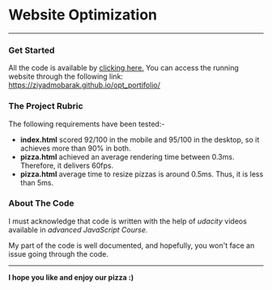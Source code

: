 
# Website Optimization
---

### Get Started
All the code is available by [clicking here.](https://github.com/ZiyadMobarak/opt_portifolio)
You can access the running website through the following link:
https://ziyadmobarak.github.io/opt_portifolio/


### The Project Rubric
The following requirements have been tested:-
- **index.html** scored 92/100 in the mobile and 95/100 in the desktop, so it achieves more than 90% in both.
- **pizza.html** achieved an average rendering time between 0.3ms. Therefore, it delivers 60fps.
- **pizza.html** average time to resize pizzas is around 0.5ms. Thus, it is less than 5ms.


### About The Code
I must acknowledge that code is written with the help of _udacity_ videos available in _advanced JavaScript Course._

My part of the code is well documented, and hopefully, you won't face an issue going through the code.

---
**I hope you like and enjoy our pizza :)**
